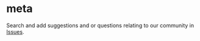 # meta

Search and add suggestions and or questions relating to our community in [Issues](https://github.com/python-discord/meta/issues).
